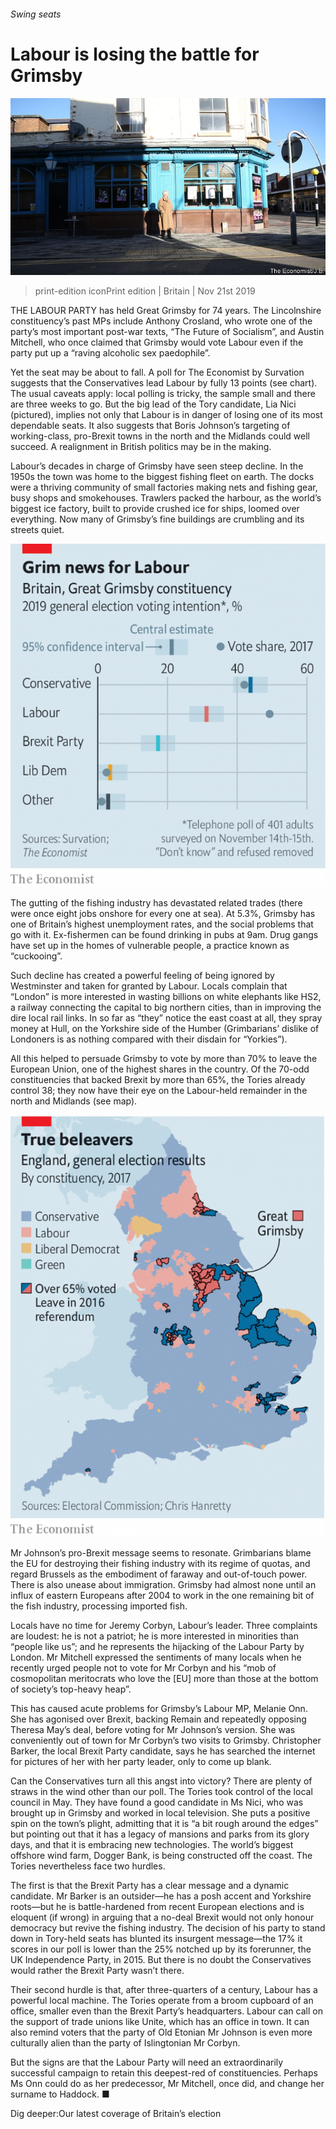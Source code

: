 ###### Swing seats

# Labour is losing the battle for Grimsby 

![image](images/20191123_BRP004_0.jpg) 

> print-edition iconPrint edition | Britain | Nov 21st 2019 

THE LABOUR PARTY has held Great Grimsby for 74 years. The Lincolnshire constituency’s past MPs include Anthony Crosland, who wrote one of the party’s most important post-war texts, “The Future of Socialism”, and Austin Mitchell, who once claimed that Grimsby would vote Labour even if the party put up a “raving alcoholic sex paedophile”. 

Yet the seat may be about to fall. A poll for The Economist by Survation suggests that the Conservatives lead Labour by fully 13 points (see chart). The usual caveats apply: local polling is tricky, the sample small and there are three weeks to go. But the big lead of the Tory candidate, Lia Nici (pictured), implies not only that Labour is in danger of losing one of its most dependable seats. It also suggests that Boris Johnson’s targeting of working-class, pro-Brexit towns in the north and the Midlands could well succeed. A realignment in British politics may be in the making. 

Labour’s decades in charge of Grimsby have seen steep decline. In the 1950s the town was home to the biggest fishing fleet on earth. The docks were a thriving community of small factories making nets and fishing gear, busy shops and smokehouses. Trawlers packed the harbour, as the world’s biggest ice factory, built to provide crushed ice for ships, loomed over everything. Now many of Grimsby’s fine buildings are crumbling and its streets quiet. 

![image](images/20191123_BRC932.png) 

The gutting of the fishing industry has devastated related trades (there were once eight jobs onshore for every one at sea). At 5.3%, Grimsby has one of Britain’s highest unemployment rates, and the social problems that go with it. Ex-fishermen can be found drinking in pubs at 9am. Drug gangs have set up in the homes of vulnerable people, a practice known as “cuckooing”. 

Such decline has created a powerful feeling of being ignored by Westminster and taken for granted by Labour. Locals complain that “London” is more interested in wasting billions on white elephants like HS2, a railway connecting the capital to big northern cities, than in improving the dire local rail links. In so far as “they” notice the east coast at all, they spray money at Hull, on the Yorkshire side of the Humber (Grimbarians’ dislike of Londoners is as nothing compared with their disdain for “Yorkies”). 

All this helped to persuade Grimsby to vote by more than 70% to leave the European Union, one of the highest shares in the country. Of the 70-odd constituencies that backed Brexit by more than 65%, the Tories already control 38; they now have their eye on the Labour-held remainder in the north and Midlands (see map). 

![image](images/20191123_BRM918.png) 

Mr Johnson’s pro-Brexit message seems to resonate. Grimbarians blame the EU for destroying their fishing industry with its regime of quotas, and regard Brussels as the embodiment of faraway and out-of-touch power. There is also unease about immigration. Grimsby had almost none until an influx of eastern Europeans after 2004 to work in the one remaining bit of the fish industry, processing imported fish. 

Locals have no time for Jeremy Corbyn, Labour’s leader. Three complaints are loudest: he is not a patriot; he is more interested in minorities than “people like us”; and he represents the hijacking of the Labour Party by London. Mr Mitchell expressed the sentiments of many locals when he recently urged people not to vote for Mr Corbyn and his “mob of cosmopolitan meritocrats who love the [EU] more than those at the bottom of society’s top-heavy heap”. 

This has caused acute problems for Grimsby’s Labour MP, Melanie Onn. She has agonised over Brexit, backing Remain and repeatedly opposing Theresa May’s deal, before voting for Mr Johnson’s version. She was conveniently out of town for Mr Corbyn’s two visits to Grimsby. Christopher Barker, the local Brexit Party candidate, says he has searched the internet for pictures of her with her party leader, only to come up blank. 

Can the Conservatives turn all this angst into victory? There are plenty of straws in the wind other than our poll. The Tories took control of the local council in May. They have found a good candidate in Ms Nici, who was brought up in Grimsby and worked in local television. She puts a positive spin on the town’s plight, admitting that it is “a bit rough around the edges” but pointing out that it has a legacy of mansions and parks from its glory days, and that it is embracing new technologies. The world’s biggest offshore wind farm, Dogger Bank, is being constructed off the coast. The Tories nevertheless face two hurdles. 

The first is that the Brexit Party has a clear message and a dynamic candidate. Mr Barker is an outsider—he has a posh accent and Yorkshire roots—but he is battle-hardened from recent European elections and is eloquent (if wrong) in arguing that a no-deal Brexit would not only honour democracy but revive the fishing industry. The decision of his party to stand down in Tory-held seats has blunted its insurgent message—the 17% it scores in our poll is lower than the 25% notched up by its forerunner, the UK Independence Party, in 2015. But there is no doubt the Conservatives would rather the Brexit Party wasn’t there. 

Their second hurdle is that, after three-quarters of a century, Labour has a powerful local machine. The Tories operate from a broom cupboard of an office, smaller even than the Brexit Party’s headquarters. Labour can call on the support of trade unions like Unite, which has an office in town. It can also remind voters that the party of Old Etonian Mr Johnson is even more culturally alien than the party of Islingtonian Mr Corbyn. 

But the signs are that the Labour Party will need an extraordinarily successful campaign to retain this deepest-red of constituencies. Perhaps Ms Onn could do as her predecessor, Mr Mitchell, once did, and change her surname to Haddock. ■ 

Dig deeper:Our latest coverage of Britain’s election 

